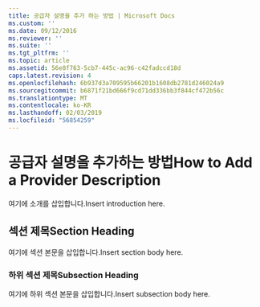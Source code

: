 ```yaml
---
title: 공급자 설명을 추가 하는 방법 | Microsoft Docs
ms.custom: ''
ms.date: 09/12/2016
ms.reviewer: ''
ms.suite: ''
ms.tgt_pltfrm: ''
ms.topic: article
ms.assetid: 56e8f763-5cb7-445c-ac96-c42fadccd18d
caps.latest.revision: 4
ms.openlocfilehash: 6b937d3a709595b66201b1608db2781d246024a9
ms.sourcegitcommit: b6871f21bd666f9cd71dd336bb3f844cf472b56c
ms.translationtype: MT
ms.contentlocale: ko-KR
ms.lasthandoff: 02/03/2019
ms.locfileid: "56854259"
---
```

# <a name="how-to-add-a-provider-description"></a><span data-ttu-id="47624-102">공급자 설명을 추가하는 방법</span><span class="sxs-lookup"><span data-stu-id="47624-102">How to Add a Provider Description</span></span>

<span data-ttu-id="47624-103">여기에 소개를 삽입합니다.</span><span class="sxs-lookup"><span data-stu-id="47624-103">Insert introduction here.</span></span>

## <a name="section-heading"></a><span data-ttu-id="47624-104">섹션 제목</span><span class="sxs-lookup"><span data-stu-id="47624-104">Section Heading</span></span>

<span data-ttu-id="47624-105">여기에 섹션 본문을 삽입합니다.</span><span class="sxs-lookup"><span data-stu-id="47624-105">Insert section body here.</span></span>

### <a name="subsection-heading"></a><span data-ttu-id="47624-106">하위 섹션 제목</span><span class="sxs-lookup"><span data-stu-id="47624-106">Subsection Heading</span></span>

<span data-ttu-id="47624-107">여기에 하위 섹션 본문을 삽입합니다.</span><span class="sxs-lookup"><span data-stu-id="47624-107">Insert subsection body here.</span></span>
